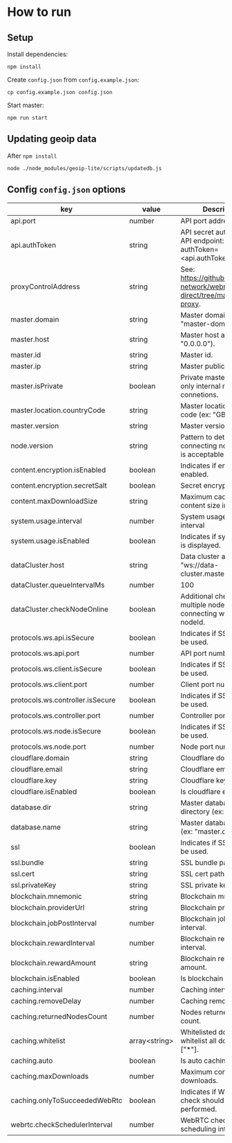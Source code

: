 # How to run

## Setup

Install dependencies:

    npm install

Create `config.json` from `config.example.json`:

    cp config.example.json config.json

Start master:

    npm run start

## Updating geoip data

After `npm install`

    node ./node_modules/geoip-lite/scripts/updatedb.js

## Config `config.json` options

| key                              | value          | Description                                                               |
| -------------------------------- | -------------- | ------------------------------------------------------------------------- |
| api.port                         | number         | API port address.                                                         |
| api.authToken                    | string         | API secret auth token. API endpoint: /nodes?authToken=<api.authToken>.    |
| proxyControlAddress              | string         | See: https://github.com/noia-network/webrtc-direct/tree/master/api-proxy. |
| master.domain                    | string         | Master domain name (ex: "master-domain.com").                             |
| master.host                      | string         | Master host address (ex: "0.0.0.0").                                      |
| master.id                        | string         | Master id.                                                                |
| master.ip                        | string         | Master public IP.                                                         |
| master.isPrivate                 | boolean        | Private masters accept only internal nodes connetions.                    |
| master.location.countryCode      | string         | Master location country code (ex: "GB").                                  |
| master.version                   | string         | Master version.                                                           |
| node.version                     | string         | Pattern to determine if connecting node version is acceptable (ex: "1.")  |
| content.encryption.isEnabled     | boolean        | Indicates if encryption is enabled.                                       |
| content.encryption.secretSalt    | boolean        | Secret encryption salt.                                                   |
| content.maxDownloadSize          | string         | Maximum cachable content size in bytes.                                   |
| system.usage.interval            | number         | System usage refresh interval                                             |
| system.usage.isEnabled           | boolean        | Indicates if system usage is displayed.                                   |
| dataCluster.host                 | string         | Data cluster address (ex: "ws://data-cluster.master.com:port")            |
| dataCluster.queueIntervalMs      | number         | 100                                                                       |
| dataCluster.checkNodeOnline      | boolean        | Additional check against multiple nodes connecting with same nodeId.      |
| protocols.ws.api.isSecure        | boolean        | Indicates if SSL should be used.                                          |
| protocols.ws.api.port            | number         | API port number.                                                          |
| protocols.ws.client.isSecure     | boolean        | Indicates if SSL should be used.                                          |
| protocols.ws.client.port         | number         | Client port number.                                                       |
| protocols.ws.controller.isSecure | boolean        | Indicates if SSL should be used.                                          |
| protocols.ws.controller.port     | number         | Controller port number.                                                   |
| protocols.ws.node.isSecure       | boolean        | Indicates if SSL should be used.                                          |
| protocols.ws.node.port           | number         | Node port number.                                                         |
| cloudflare.domain                | string         | Cloudflare domain.                                                        |
| cloudflare.email                 | string         | Cloudflare email.                                                         |
| cloudflare.key                   | string         | Cloudflare key.                                                           |
| cloudflare.isEnabled             | boolean        | Is cloudflare enabled.                                                    |
| database.dir                     | string         | Master database directory (ex: "./data").                                 |
| database.name                    | string         | Master database name (ex: "master.db").                                   |
| ssl                              | boolean        | Indicates if SSL should be used.                                          |
| ssl.bundle                       | string         | SSL bundle path.                                                          |
| ssl.cert                         | string         | SSL cert path.                                                            |
| ssl.privateKey                   | string         | SSL private key path.                                                     |
| blockchain.mnemonic              | string         | Blockchain mnemonic.                                                      |
| blockchain.providerUrl           | string         | Blockchain provider url.                                                  |
| blockchain.jobPostInterval       | number         | Blockchain job posting interval.                                          |
| blockchain.rewardInterval        | number         | Blockchain reward interval.                                               |
| blockchain.rewardAmount          | string         | Blockchain reward amount.                                                 |
| blockchain.isEnabled             | boolean        | Is blockchain enabled.                                                    |
| caching.interval                 | number         | Caching interval .                                                        |
| caching.removeDelay              | number         | Caching removing delay.                                                   |
| caching.returnedNodesCount       | number         | Nodes returned to SDK count.                                              |
| caching.whitelist                | array\<string> | Whitelisted domains. To whitelist all domains use ["*"].                  |
| caching.auto                     | boolean        | Is auto caching enabled.                                                  |
| caching.maxDownloads             | number         | Maximum concurrent downloads.                                             |
| caching.onlyToSucceededWebRtc    | boolean        | Indicates if WebRTC check should be performed.                            |
| webrtc.checkSchedulerInterval    | number         | WebRTC check internal scheduling interval.                                |
